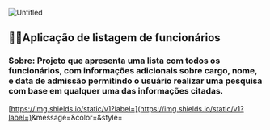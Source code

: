 ![Untitled](https://s3-us-west-2.amazonaws.com/secure.notion-static.com/e6596963-b302-4dc4-8e7c-9d95d6c04c65/Untitled.png)

## 👷‍♂️Aplicação de listagem de funcionários

### Sobre: Projeto que apresenta uma lista com todos os funcionários, com informações adicionais sobre cargo, nome, e data de admissão permitindo o usuário realizar uma pesquisa com base em qualquer uma das informações citadas.

[https://img.shields.io/static/v1?label=](https://img.shields.io/static/v1?label=)<LABEL>&message=<MESSAGE>&color=<COLOR>&style=<STYLE>&logo=<LOGO>

### 🛴Requisitos antes de rodar o projeto:

Antes de rodar o projeto na sua maquina são necessárias algumas ferramentas:

- Node js
- NPM ou Yarn

### 💻Como usar:

Aplicação construída em React js, então para rodar a aplicação em sua maquina deve ser seguido os seguintes passos: 

 

1. Após clonar o repositório em sua maquina, no terminal dentro da pasta do projeto rode um `Yarn ou npm i` que será responsável por baixar todas as dependências necessárias. 
2. Logo em seguida rode o comando yarn start ou npm start, após isso o projeto ira abrir no seu [localhost](http://localhost) na porta 3006, porta escolhida durante o desenvolvimento. 

### 🛠Tecnologias usadas na construção do projeto:

Para a criação do projeto foram utilizadas as seguintes libs :

- Styled-Components : criação de CSS in JS;
- Axios : responsável pelas requisições feitas na Api;
- Typescript: Foi um projeto usando typescript, para auxiliar na diminuição de possíveis problemas no ambiente de desenvolvimento.

### Conclusão: Para finalizar uma imagem do projeto

![Untitled](https://s3-us-west-2.amazonaws.com/secure.notion-static.com/35e6fd36-2ee4-4458-ba79-ef9eb12475ca/Untitled.png)

### 👩🏽Desenvolvido por : Amanda Duarte
